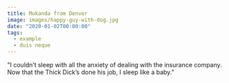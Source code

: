 ```yaml
---
title: Mukanda from Denver
image: images/happy-guy-with-dog.jpg
date: "2020-01-02T00:00:00"
tags:
  - example
  - duis neque
---
```

"I couldn’t sleep with all the anxiety of dealing with the insurance company.  Now that the Thick Dick’s done his job, I sleep like a baby."
